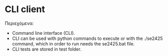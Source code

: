 # CLI client

Περιεχόμενα:

- Command line interface (CLI).
- CLI can be used with python commands to execute or with the ./se2425 command, which in order to run needs the se2425.bat file.
- CLI tests are stored in test folder.
